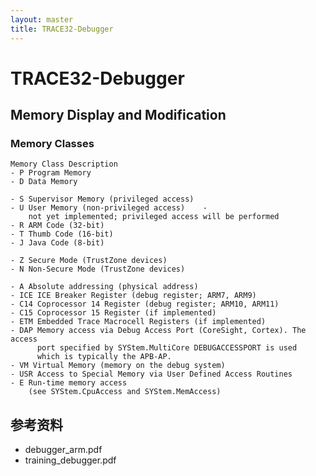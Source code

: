 ```yaml
---
layout: master
title: TRACE32-Debugger
---
```


# TRACE32-Debugger 

## Memory Display and Modification

### Memory Classes

    Memory Class Description
    - P Program Memory
    - D Data Memory
    
    - S Supervisor Memory (privileged access)
    - U User Memory (non-privileged access)    - 
        not yet implemented; privileged access will be performed
    - R ARM Code (32-bit)
    - T Thumb Code (16-bit)
    - J Java Code (8-bit)
    
    - Z Secure Mode (TrustZone devices)
    - N Non-Secure Mode (TrustZone devices)
    
    - A Absolute addressing (physical address)
    - ICE ICE Breaker Register (debug register; ARM7, ARM9)
    - C14 Coprocessor 14 Register (debug register; ARM10, ARM11)
    - C15 Coprocessor 15 Register (if implemented)
    - ETM Embedded Trace Macrocell Registers (if implemented)
    - DAP Memory access via Debug Access Port (CoreSight, Cortex). The access
          port specified by SYStem.MultiCore DEBUGACCESSPORT is used
          which is typically the APB-AP.
    - VM Virtual Memory (memory on the debug system)
    - USR Access to Special Memory via User Defined Access Routines
    - E Run-time memory access
        (see SYStem.CpuAccess and SYStem.MemAccess)



## 参考资料

- debugger_arm.pdf
- training_debugger.pdf

